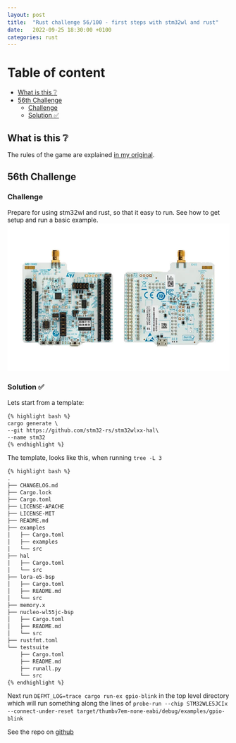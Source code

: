 ```yaml
---
layout: post
title:  "Rust challenge 56/100 - first steps with stm32wl and rust"
date:   2022-09-25 18:30:00 +0100
categories: rust
---
```



#  Table of content
<!-- MarkdownTOC autolink="true" -->

- [What is this :grey_question:](#what-is-this-grey_question)
- [56th Challenge](#56th-challenge)
    - [Challenge](#challenge)
    - [Solution :white_check_mark:](#solution-white_check_mark)

<!-- /MarkdownTOC -->

## What is this :grey_question: 

The rules of the game are explained [in my original](https://maebli.github.io/rust/2021/10/18/100rust.html). 

## 56th Challenge
### Challenge

Prepare for using stm32wl and rust, so that it easy to run. See how to get setup and run a basic example.
![](/assets/img/stm32wl.png)

### Solution :white_check_mark:

Lets start from a template:

    {% highlight bash %}
    cargo generate \
    --git https://github.com/stm32-rs/stm32wlxx-hal\
    --name stm32
    {% endhighlight %}

The template, looks like this, when running `tree -L 3`

    {% highlight bash %}
    .
    ├── CHANGELOG.md
    ├── Cargo.lock
    ├── Cargo.toml
    ├── LICENSE-APACHE
    ├── LICENSE-MIT
    ├── README.md
    ├── examples
    │   ├── Cargo.toml
    │   ├── examples
    │   └── src
    ├── hal
    │   ├── Cargo.toml
    │   └── src
    ├── lora-e5-bsp
    │   ├── Cargo.toml
    │   ├── README.md
    │   └── src
    ├── memory.x
    ├── nucleo-wl55jc-bsp
    │   ├── Cargo.toml
    │   ├── README.md
    │   └── src
    ├── rustfmt.toml
    └── testsuite
        ├── Cargo.toml
        ├── README.md
        ├── runall.py
        └── src
    {% endhighlight %}


Next run `DEFMT_LOG=trace cargo run-ex gpio-blink` in the top level directory which will run something along the lines of 
`probe-run --chip STM32WLE5JCIx --connect-under-reset target/thumbv7em-none-eabi/debug/examples/gpio-blink`



 See the repo on [github](https://github.com/maebli/100rustsnippets/tree/master/stm32wl)
